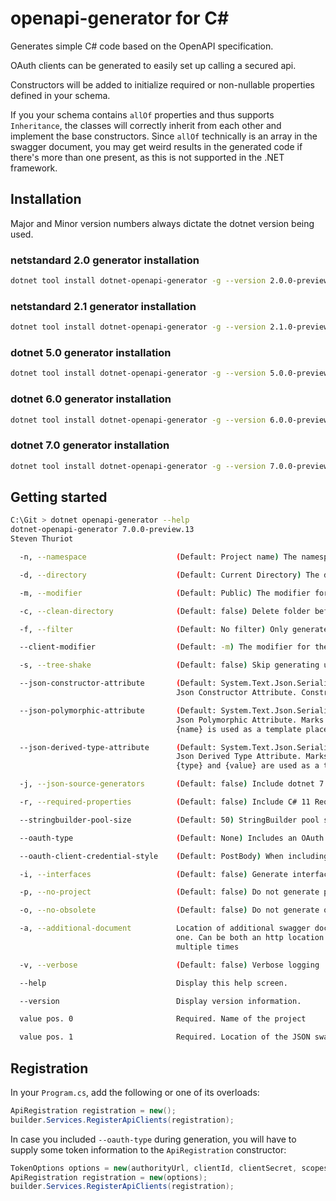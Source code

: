 # openapi-generator for C#

Generates simple C# code based on the OpenAPI specification.

OAuth clients can be generated to easily set up calling a secured api.

Constructors will be added to initialize required or non-nullable properties defined in your schema.

If you your schema contains `allOf` properties and thus supports `Inheritance`,
the classes will correctly inherit from each other and implement the base constructors.
Since `allOf` technically is an array in the swagger document, you may get weird results in the generated code if there's more than one present, 
as this is not supported in the .NET framework.

## Installation

Major and Minor version numbers always dictate the dotnet version being used.

### netstandard 2.0 generator installation
```bash
dotnet tool install dotnet-openapi-generator -g --version 2.0.0-preview.14
```

### netstandard 2.1 generator installation
```bash
dotnet tool install dotnet-openapi-generator -g --version 2.1.0-preview.14
```

### dotnet 5.0 generator installation
```bash
dotnet tool install dotnet-openapi-generator -g --version 5.0.0-preview.14
```

### dotnet 6.0 generator installation
```bash
dotnet tool install dotnet-openapi-generator -g --version 6.0.0-preview.14
```

### dotnet 7.0 generator installation
```bash
dotnet tool install dotnet-openapi-generator -g --version 7.0.0-preview.14
```


## Getting started

```bash
C:\Git > dotnet openapi-generator --help
dotnet-openapi-generator 7.0.0-preview.13
Steven Thuriot

  -n, --namespace                    (Default: Project name) The namespace used for the generated files

  -d, --directory                    (Default: Current Directory) The directory to place the files in

  -m, --modifier                     (Default: Public) The modifier for the generated files. Can be Public or Internal

  -c, --clean-directory              (Default: false) Delete folder before generating

  -f, --filter                       (Default: No filter) Only generate Clients that match the supplied regex filter

  --client-modifier                  (Default: -m) The modifier for the generated clients; Useful when generating with interfaces. Can be Public or Internal

  -s, --tree-shake                   (Default: false) Skip generating unused models

  --json-constructor-attribute       (Default: System.Text.Json.Serialization.JsonConstructor) 
                                     Json Constructor Attribute. Constructors are generated when the class contains required properties

  --json-polymorphic-attribute       (Default: System.Text.Json.Serialization.JsonPolymorphic(TypeDiscriminatorPropertyName = "{name}"))
                                     Json Polymorphic Attribute. Marks the generated types as polymorphic using the specified attribute.
                                     {name} is used as a template placeholder

  --json-derived-type-attribute      (Default: System.Text.Json.Serialization.JsonDerivedType(typeof({type}), typeDiscriminator: "{value}")) 
                                     Json Derived Type Attribute. Marks the derived types of the generated types using the specified attribute.
                                     {type} and {value} are used as a template placeholders

  -j, --json-source-generators       (Default: false) Include dotnet 7.0+ Json Source Generators

  -r, --required-properties          (Default: false) Include C# 11 Required keywords

  --stringbuilder-pool-size          (Default: 50) StringBuilder pool size for building query params. If 0, a simple string concat is used instead

  --oauth-type                       (Default: None) Includes an OAuth Client. Can be ClientCredentials, TokenExchange or CachedTokenExchange

  --oauth-client-credential-style    (Default: PostBody) When including an OAuth Client, we can either pass values in the body or as a basic auth header. Can be PostBody or AuthorizationHeader

  -i, --interfaces                   (Default: false) Generate interfaces for the clients

  -p, --no-project                   (Default: false) Do not generate project

  -o, --no-obsolete                  (Default: false) Do not generate obsolete endpoints

  -a, --additional-document          Location of additional swagger document, used to merge into the main
                                     one. Can be both an http location or a local one and can be used
                                     multiple times

  -v, --verbose                      (Default: false) Verbose logging

  --help                             Display this help screen.

  --version                          Display version information.

  value pos. 0                       Required. Name of the project

  value pos. 1                       Required. Location of the JSON swagger document. Can be both an http location or a local one
```

## Registration

In your `Program.cs`, add the following or one of its overloads:

```csharp
ApiRegistration registration = new();
builder.Services.RegisterApiClients(registration);
```

In case you included `--oauth-type` during generation, you will have to supply some token information to the `ApiRegistration` constructor:

```csharp
TokenOptions options = new(authorityUrl, clientId, clientSecret, scopes);
ApiRegistration registration = new(options);
builder.Services.RegisterApiClients(registration);
```